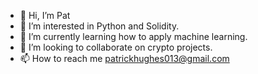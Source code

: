 - 👋 Hi, I’m Pat
- 👀 I’m interested in Python and Solidity.
- 🌱 I’m currently learning how to apply machine learning.
- 💞️ I’m looking to collaborate on crypto projects.
- 📫 How to reach me patrickhughes013@gmail.com

<!---
patricK09/patricK09 is a ✨ special ✨ repository because its `README.md` (this file) appears on your GitHub profile.
You can click the Preview link to take a look at your changes.
--->
